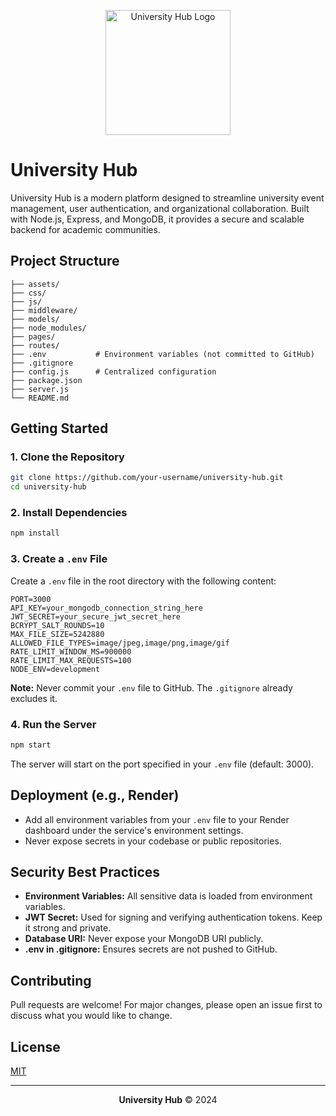 <!-- Logo -->
<p align="center">
  <img src="university-hub-logo.png" alt="University Hub Logo" width="200"/>
</p>

# University Hub

University Hub is a modern platform designed to streamline university event management, user authentication, and organizational collaboration. Built with Node.js, Express, and MongoDB, it provides a secure and scalable backend for academic communities.


## Project Structure

```
├── assets/
├── css/
├── js/
├── middleware/
├── models/
├── node_modules/
├── pages/
├── routes/
├── .env           # Environment variables (not committed to GitHub)
├── .gitignore
├── config.js      # Centralized configuration
├── package.json
├── server.js
└── README.md
```

## Getting Started

### 1. Clone the Repository
```bash
git clone https://github.com/your-username/university-hub.git
cd university-hub
```

### 2. Install Dependencies
```bash
npm install
```

### 3. Create a `.env` File
Create a `.env` file in the root directory with the following content:

```env
PORT=3000
API_KEY=your_mongodb_connection_string_here
JWT_SECRET=your_secure_jwt_secret_here
BCRYPT_SALT_ROUNDS=10
MAX_FILE_SIZE=5242880
ALLOWED_FILE_TYPES=image/jpeg,image/png,image/gif
RATE_LIMIT_WINDOW_MS=900000
RATE_LIMIT_MAX_REQUESTS=100
NODE_ENV=development
```

**Note:** Never commit your `.env` file to GitHub. The `.gitignore` already excludes it.

### 4. Run the Server
```bash
npm start
```

The server will start on the port specified in your `.env` file (default: 3000).

## Deployment (e.g., Render)
- Add all environment variables from your `.env` file to your Render dashboard under the service's environment settings.
- Never expose secrets in your codebase or public repositories.

## Security Best Practices
- **Environment Variables:** All sensitive data is loaded from environment variables.
- **JWT Secret:** Used for signing and verifying authentication tokens. Keep it strong and private.
- **Database URI:** Never expose your MongoDB URI publicly.
- **.env in .gitignore:** Ensures secrets are not pushed to GitHub.

## Contributing
Pull requests are welcome! For major changes, please open an issue first to discuss what you would like to change.

## License
[MIT](LICENSE)

---

<p align="center">
  <b>University Hub</b> &copy; 2024
</p> 
